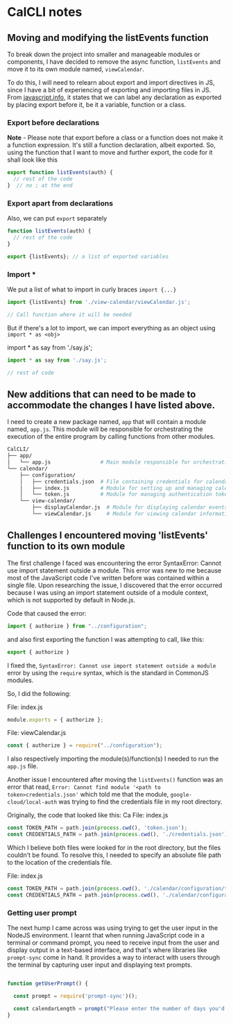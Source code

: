 # CalCLI notes


## Moving and modifying the listEvents function 

To break down the project into smaller and manageable modules or components, I have decided to remove the async function, 
`listEvents` and move it to its own module named, `viewCalendar`.

To do this, I will need to relearn about export and import directives in JS, since I have a bit of experiencing of exporting and importing files in JS.
From [javascript.info](https://javascript.info/import-export), it states that we can label any declaration as exported by placing export before it,
be it a variable, function or a class.

### Export before declarations

**Note** - Please note that export before a class or a function does not make it a function expression. It's still a function declaration,
albeit exported. So, using the function that I want to move and further export, the code for it shall look like this

```javascript
export function listEvents(auth) {
  // rest of the code
}  // no ; at the end
```

### Export apart from declarations

Also, we can put `export` separately

```javascript
function listEvents(auth) {
  // rest of the code
}

export {listEvents}; // a list of exported variables
```

### Import *

We put a list of what to import in curly braces `import {...}`

```javascript
import {listEvents} from './view-calendar/viewCalendar.js';

// Call function where it will be needed
```

But if there's a lot to import, we can import everything as an object using 
`import * as <obj>`

import * as say from './say.js';

```javascript
import * as say from './say.js';

// rest of code
```

## New additions that can need to be made to accommodate the changes I have listed above.

I need to create a new package named, `app` that will contain a module named, `app.js`. This module will be responsible for orchestrating the execution of the entire program by calling functions from other modules.

```bash
CalCLI/
├── app/
│   └── app.js                # Main module responsible for orchestrating the program
└── calendar/
    ├── configuration/
    │   ├── credentials.json  # File containing credentials for calendar configuration
    │   ├── index.js          # Module for setting up and managing calendar configuration
    │   └── token.js          # Module for managing authentication tokens
    └── view-calendar/
        ├── displayCalendar.js  # Module for displaying calendar events
        └── viewCalendar.js     # Module for viewing calendar information

```

## Challenges I encountered moving 'listEvents' function to its own module  

The first challenge I faced was encountering the error SyntaxError: Cannot use import statement outside a module. This error was new to me because most of the JavaScript code I've written before was contained within a single file. Upon researching the issue, I discovered that the error occurred because I was using an import statement outside of a module context, which is not supported by default in Node.js.

Code that caused the error:

```javascript
import { authorize } from "../configuration";
```

and also first exporting the function I was attempting to call, like this:

```javascript
export { authorize }
```
I fixed the, `SyntaxError: Cannot use import statement outside a module` error by using the `require` syntax, which is the standard in CommonJS modules.

So, I did the following:

File: index.js
```javascript
module.exports = { authorize };
```

File: viewCalendar.js
```javascript
const { authorize } = require("../configuration");
```

I also respectively importing the module(s)/function(s) I needed to run the `app.js` file.

Another issue I encountered after moving the `listEvents()` function was an error that read, `Error: Cannot find module '<path to token>credentials.json'` which told me that the module, `google-cloud/local-auth` was trying to find the credentials file in my root directory. 

Originally, the code that looked like this:
Ca
File: index.js
```javascript
const TOKEN_PATH = path.join(process.cwd(), 'token.json');
const CREDENTIALS_PATH = path.join(process.cwd(), './credentials.json');
```

Which I believe both files were looked for in the root directory, but the files couldn't be found. To resolve this, I needed to specify an absolute file path to the location of the credentials file.

File: index.js
```javascript
const TOKEN_PATH = path.join(process.cwd(), './calendar/configuration/token.json');
const CREDENTIALS_PATH = path.join(process.cwd(), './calendar/configuration/credentials.json');
```


### Getting user prompt 

The next hump I came across was using trying to get the user input in the NodeJS environment.
I learnt that when running JavaScript code in a terminal or command prompt, you need to receive input from the user and display output in a text-based interface, and that's where libraries like `prompt-sync` come in hand. It provides a way to interact with users through the terminal by capturing user input and displaying text prompts.

```javascript

function getUserPrompt() {

  const prompt = require('prompt-sync')();

  const calendarLength = prompt("Please enter the number of days you'd like to view on the calendar: (7, 14, 28) ");
}
```
